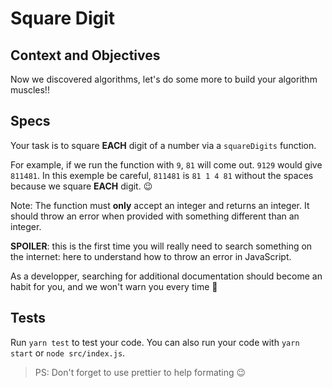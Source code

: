 # Square Digit

## Context and Objectives

Now we discovered algorithms, let's do some more to build your algorithm muscles!!

## Specs

Your task is to square **EACH** digit of a number via a `squareDigits` function.

For example, if we run the function with `9`, `81` will come out.
`9129` would give `811481`.
In this exemple be careful, `811481` is `81 1 4 81` without the spaces because we square **EACH** digit. 😉

Note: The function must **only** accept an integer and returns an integer.
It should throw an error when provided with something different than an integer.

**SPOILER**: this is the first time you will really need to search something on the internet: here to understand how to throw an error in JavaScript.

As a developper, searching for additional documentation should become an habit for you, and we won't warn you every time 🙂

## Tests

Run `yarn test` to test your code.
You can also run your code with `yarn start` or `node src/index.js`.

> PS: Don't forget to use prettier to help formating 😉
